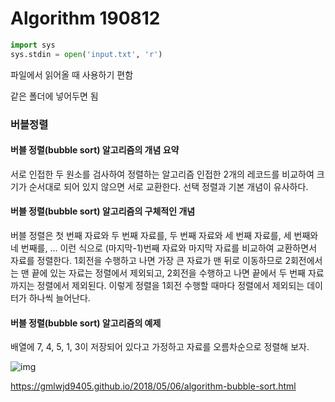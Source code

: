 # Algorithm 190812

```python
import sys
sys.stdin = open('input.txt', 'r')
```

파일에서 읽어올 때 사용하기 편함

같은 폴더에 넣어두면 됨



### 버블정렬

#### 버블 정렬(bubble sort) 알고리즘의 개념 요약

서로 인접한 두 원소를 검사하여 정렬하는 알고리즘
인접한 2개의 레코드를 비교하여 크기가 순서대로 되어 있지 않으면 서로 교환한다.
선택 정렬과 기본 개념이 유사하다.

#### 버블 정렬(bubble sort) 알고리즘의 구체적인 개념

버블 정렬은 첫 번째 자료와 두 번째 자료를, 두 번째 자료와 세 번째 자료를, 세 번째와 네 번째를, … 이런 식으로 (마지막-1)번째 자료와 마지막 자료를 비교하여 교환하면서 자료를 정렬한다.
1회전을 수행하고 나면 가장 큰 자료가 맨 뒤로 이동하므로 2회전에서는 맨 끝에 있는 자료는 정렬에서 제외되고, 2회전을 수행하고 나면 끝에서 두 번째 자료까지는 정렬에서 제외된다. 이렇게 정렬을 1회전 수행할 때마다 정렬에서 제외되는 데이터가 하나씩 늘어난다.

#### 버블 정렬(bubble sort) 알고리즘의 예제

배열에 7, 4, 5, 1, 3이 저장되어 있다고 가정하고 자료를 오름차순으로 정렬해 보자.

![img](https://gmlwjd9405.github.io/images/algorithm-bubble-sort/bubble-sort.png)


https://gmlwjd9405.github.io/2018/05/06/algorithm-bubble-sort.html